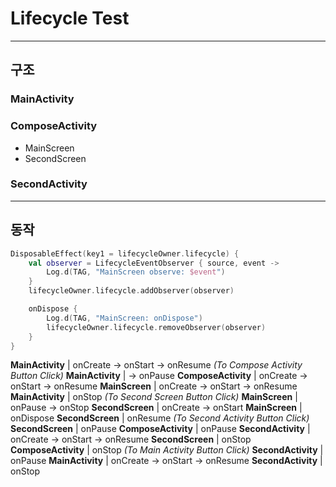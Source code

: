# Lifecycle Test
---
## 구조
### MainActivity
### ComposeActivity
- MainScreen
- SecondScreen
### SecondActivity
---
## 동작
```kotlin
DisposableEffect(key1 = lifecycleOwner.lifecycle) {
    val observer = LifecycleEventObserver { source, event ->
        Log.d(TAG, "MainScreen observe: $event")
    }
    lifecycleOwner.lifecycle.addObserver(observer)

    onDispose {
        Log.d(TAG, "MainScreen: onDispose")
        lifecycleOwner.lifecycle.removeObserver(observer)
    }
}
```
**MainActivity** | onCreate -> onStart -> onResume
*(To Compose Activity Button Click)*
**MainActivity** | -> onPause
**ComposeActivity** | onCreate -> onStart -> onResume
**MainScreen** | onCreate -> onStart -> onResume
**MainActivity** | onStop 
*(To Second Screen Button Click)*
**MainScreen** | onPause -> onStop
**SecondScreen** | onCreate -> onStart
**MainScreen** | onDispose
**SecondScreen** | onResume
*(To Second Activity Button Click)*
**SecondScreen** | onPause
**ComposeActivity** | onPause
**SecondActivity** | onCreate -> onStart -> onResume
**SecondScreen** | onStop
**ComposeActivity** | onStop
*(To Main Activity Button Click)*
**SecondActivity** | onPause
**MainActivity** | onCreate -> onStart -> onResume 
**SecondActivity** | onStop
